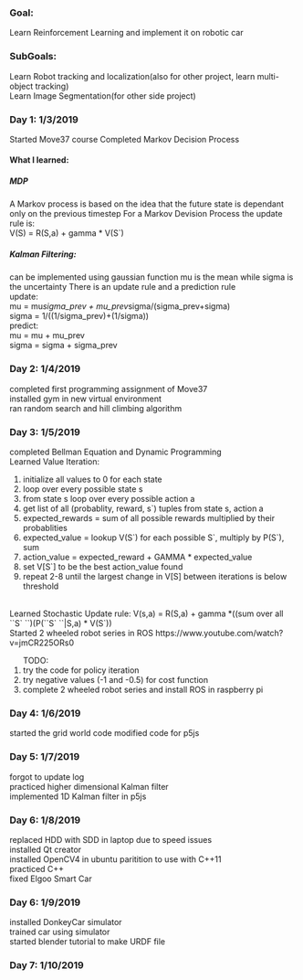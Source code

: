 ### Goal: 
Learn Reinforcement Learning and implement it on robotic car
### SubGoals:
Learn Robot tracking and localization(also for other project, learn multi-object tracking)
<br>
Learn Image Segmentation(for other side project)
### Day 1: 1/3/2019
Started Move37 course 
Completed Markov Decision Process
#### What I learned:
##### MDP
A Markov process is based on the idea that the future state is dependant only on the previous timestep
For a Markov Devision Process the update rule is:
<br>
V(S) = R(S,a) + gamma * V(S`)
##### Kalman Filtering:
can be implemented using gaussian function
mu is the mean while sigma is the uncertainty
There is an update rule and a prediction rule
<br>
update:
<br>
mu = mu*sigma_prev + mu_prev*sigma/(sigma_prev+sigma)
<br>
sigma = 1/((1/sigma_prev)+(1/sigma))
<br>
predict:
<br>
mu = mu + mu_prev
<br>
sigma = sigma + sigma_prev
### Day 2: 1/4/2019
completed first programming assignment of Move37
<br>
installed gym in new virtual environment
<br>
ran random search and hill climbing algorithm
### Day 3: 1/5/2019
completed Bellman Equation and Dynamic Programming
<br>
Learned Value Iteration:
<ol>
<li>
initialize all values to 0 for each state
</li>
<li>
loop over every possible state s
</li>
<li>
from state s loop over every possible action a
</li>
<li>
get list of all (probablity, reward, s`) tuples from state s, action a
</li>
<li>
expected_rewards = sum of all possible rewards multiplied by their probablities
</li>
<li>
expected_value = lookup V(S`) for each possible S`, multiply by P(S`), sum
</li>
<li>
action_value = expected_reward + GAMMA * expected_value
</li>
<li>
set V[S`] to be the best action_value found
</li>
<li>
repeat 2-8 until the largest change in V[S] between iterations is below threshold
</li>
</ol>

<br>
Learned Stochastic Update rule:
V(s,a) = R(S,a) + gamma *((sum over all ``S` ``)(P(``S` ``|S,a) * V(S`))
<br>
Started 2 wheeled robot series in ROS https://www.youtube.com/watch?v=jmCR225ORs0
<br>
<ol>
TODO: 
<li>try the code for policy iteration</li>
<li>try negative values (-1 and -0.5) for cost function</li>
<li>complete 2 wheeled robot series and install ROS in raspberry pi</li>
</ol>

### Day 4: 1/6/2019
started the grid world code 
modified code for p5js  

### Day 5: 1/7/2019
forgot to update log
<br>
practiced higher dimensional Kalman filter
<br>
implemented 1D Kalman filter in p5js

### Day 6: 1/8/2019
replaced HDD with SDD in laptop due to speed issues
<br>
installed Qt creator
<br>
installed OpenCV4 in ubuntu paritition to use with C++11
<br>
practiced C++
<br>
fixed Elgoo Smart Car

### Day 6: 1/9/2019
installed DonkeyCar simulator
<br>
trained car using simulator
<br>
started blender tutorial to make URDF file

### Day 7: 1/10/2019
